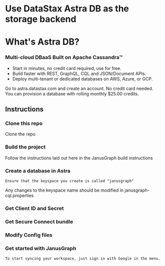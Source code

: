 # Use DataStax Astra DB as the storage backend


# What's Astra DB?

### Multi-cloud DBaaS Built on Apache Cassandra™

-   Start in minutes, no credit card required, use for free.
-   Build faster with REST, GraphQL, CQL and JSON/Document APIs.
-   Deploy multi-tenant or dedicated databases on AWS, Azure, or GCP.

Go to astra.datastax.com and create an account. No credit card needed. You can provision a database with rolling monthly $25.00 credits. 

## Instructions


### Clone this repo

Clone the repo

### Build the project

Follow the instructions laid out here in the JanusGraph build instructions 

### Create a database in Astra

	Ensure that the keyspace you create is called "janusgraph"

Any changes to the keyspace name should be modified in  janusgraph-cql.properties

### Get Client ID and Secret

### Get Secure Connect bundle

### Modify Config files

### Get started with JanusGraph


	To start syncing your workspace, just sign in with Google in the menu.
